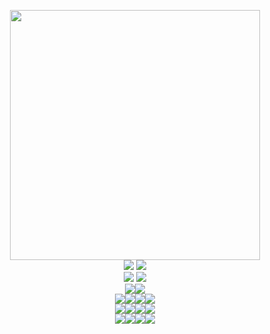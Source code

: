 <p align="center">
<img src="http://d.zaix.ru/Kdkd.png" width="400px">
<br>
  <img src=https://watermelon.crd.co/assets/images/gallery21/09ee94ae.gif?v=6332de85> <img src=https://watermelon.crd.co/assets/images/gallery22/26ee551b.gif?v=6332de85>
  <br>
  <img src=https://watermelon.crd.co/assets/images/gallery22/40f58432.gif?v=6332de85> <img src=https://watermelon.crd.co/assets/images/gallery22/9ce10986.gif?v=6332de85>
  <br>
  <img src=https://64.media.tumblr.com/a5b6d35bc8b1c89e64033355ccba4b79/321aa268678c99b9-4c/s250x400/f089d536ab70b8c8afd278f3fe9209b4310c0339.gifv><img src=https://64.media.tumblr.com/4faa4f4104fc402c875224786de34be4/321aa268678c99b9-c7/s100x200/4d98eb79ff5b8fa4b2ed0067c9e54b8b31c67cde.gifv>
  <br>
  <img src=https://64.media.tumblr.com/17e7f51e27c14f4360739a4113306e51/473928ea48888009-16/s100x200/4a5cf44a6826e8a31ad60bdfcd9598dac73eddeb.jpg><img src=https://64.media.tumblr.com/6d06b13e0573facec67d34ec702d070c/f943d9890bee0f57-36/s100x200/47097ea885c73a2d7b0559456e9fd57402a6433a.jpg><img src=https://64.media.tumblr.com/d64b3dc25159dd6467a2e0bb359df6c7/79d8b316934d24c3-9a/s100x200/ce15d0fd12e23e2a772bb06db0212adf1f99060c.pnj><img src=https://64.media.tumblr.com/0a31c2e1d2bcc5df2eb98e31eb2110b1/79d8b316934d24c3-5d/s100x200/4b7c20c8acdb2df5bf732f5200d06af94ae21fbe.gifv>
  <br>
  <img src=https://64.media.tumblr.com/dd424f9d5ea4669abbe2ca613f279a2a/3152a015ff4576f5-03/s250x400/9efa85ac1dec2a5efff5b7f9664223e92db30887.gifv><img src=https://64.media.tumblr.com/9a5bea4484d3c1d15d35be8156e6e865/79d8b316934d24c3-d2/s100x200/cc374ac8b18b31dce4abbb878212a0be6075bd1b.pnj><img src=https://64.media.tumblr.com/558da126d92e97a87c51ee1fcbd7d651/ff58a3af22f3bbb7-de/s100x200/e33c4309b6e5b7ec34a57b2895abb16cd514ec9e.pnj><img src=https://64.media.tumblr.com/acdb64e755a066c2c0b2d5c5a324580d/5f9ed5b1378f8ada-45/s100x200/cda82deb8fe92fb538d4b99672c4c05991d0dc21.pnj>
  <br>
  <img src=https://64.media.tumblr.com/6dc6cec4b420372368c4340ab0fb69df/291b57fc1bf1e0d5-58/s100x200/64676e36986d82a6bedb38d089aca1f658dca03f.gifv><img src=https://44.media.tumblr.com/5077364f3c616cfcac0863a3b6f4d2fe/f1413ef45abf2485-af/s250x250_c1_f1/653bae0e38eded7bd9083b80f72e881bf44239ae.gifv><img src=https://44.media.tumblr.com/a058b6df5803aceaa24048ab4b77cb34/f1413ef45abf2485-3b/s250x250_c1_f1/23cf336d29bdab08b6a4af51911672de5c55597a.gifv><img src=https://44.media.tumblr.com/e70a1a06f3f38803ff548d5d80a952df/f1413ef45abf2485-98/s250x250_c1_f1/a3e0b5d682548ca93b4b2d332648193b764bb1ec.gifv>
</p>


<!--
## Hi there 👋
**darling-dance/darling-dance** is a ✨ _special_ ✨ repository because its `README.md` (this file) appears on your GitHub profile.

Here are some ideas to get you started:

- 🔭 I’m currently working on ...
- 🌱 I’m currently learning ...
- 👯 I’m looking to collaborate on ...
- 🤔 I’m looking for help with ...
- 💬 Ask me about ...
- 📫 How to reach me: ...
- 😄 Pronouns: ...
- ⚡ Fun fact: ...
-->
